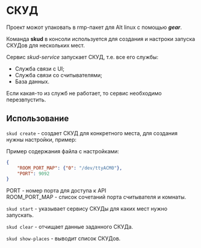 # СКУД

Проект можот упаковать в rmp-пакет для Alt linux c помощью ***gear***.
 
Команда **skud** в консоли используется для создания и настроки запуска СКУДов для нескольких мест. 

Сервис *skud-service* запускает СКУД, т.е. все его службы:
+ Служба связи с UI;
+ Служба связи со считывателями;
+ База данных.

Если какая-то из служб не работает, то сервис необходимо перезвпустить.

## Использование 
 `skud create` - создает СКУД для конкретного места, для создания нужны настройки, пример:     

Пример содержания файла с настройками:
```json
{ 
    "ROOM_PORT_MAP": {"0": "/dev/ttyACM0"},
    "PORT": 9092
}  
```

PORT - номер порта для доступа к API
\
ROOM_PORT_MAP - список сочетаний порта считывателя и комнаты.

`skud start` - указывает сервису СКУДы для каких мест нужно запускать. 

`skud clear` - отчищает данные заданного СКУДа. 

`skud show-places` - выводит список СКУДов.
